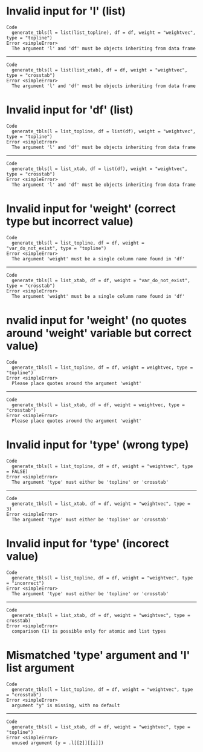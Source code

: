 # Invalid input for 'l' (list)

    Code
      generate_tbls(l = list(list_topline), df = df, weight = "weightvec", type = "topline")
    Error <simpleError>
      The argument 'l' and 'df' must be objects inheriting from data frame

---

    Code
      generate_tbls(l = list(list_xtab), df = df, weight = "weightvec", type = "crosstab")
    Error <simpleError>
      The argument 'l' and 'df' must be objects inheriting from data frame

# Invalid input for 'df' (list)

    Code
      generate_tbls(l = list_topline, df = list(df), weight = "weightvec", type = "topline")
    Error <simpleError>
      The argument 'l' and 'df' must be objects inheriting from data frame

---

    Code
      generate_tbls(l = list_xtab, df = list(df), weight = "weightvec", type = "crosstab")
    Error <simpleError>
      The argument 'l' and 'df' must be objects inheriting from data frame

# Invalid input for 'weight' (correct type but incorrect value)

    Code
      generate_tbls(l = list_topline, df = df, weight = "var_do_not_exist", type = "topline")
    Error <simpleError>
      The argument 'weight' must be a single column name found in 'df'

---

    Code
      generate_tbls(l = list_xtab, df = df, weight = "var_do_not_exist", type = "crosstab")
    Error <simpleError>
      The argument 'weight' must be a single column name found in 'df'

# nvalid input for 'weight' (no quotes around 'weight' variable but correct value)

    Code
      generate_tbls(l = list_topline, df = df, weight = weightvec, type = "topline")
    Error <simpleError>
      Please place quotes around the argument 'weight'

---

    Code
      generate_tbls(l = list_xtab, df = df, weight = weightvec, type = "crosstab")
    Error <simpleError>
      Please place quotes around the argument 'weight'

# Invalid input for 'type' (wrong type)

    Code
      generate_tbls(l = list_topline, df = df, weight = "weightvec", type = FALSE)
    Error <simpleError>
      The argument 'type' must either be 'topline' or 'crosstab'

---

    Code
      generate_tbls(l = list_xtab, df = df, weight = "weightvec", type = 3)
    Error <simpleError>
      The argument 'type' must either be 'topline' or 'crosstab'

# Invalid input for 'type' (incorect value)

    Code
      generate_tbls(l = list_topline, df = df, weight = "weightvec", type = "incorrect")
    Error <simpleError>
      The argument 'type' must either be 'topline' or 'crosstab'

---

    Code
      generate_tbls(l = list_xtab, df = df, weight = "weightvec", type = crosstab)
    Error <simpleError>
      comparison (1) is possible only for atomic and list types

# Mismatched 'type' argument and 'l' list argument

    Code
      generate_tbls(l = list_topline, df = df, weight = "weightvec", type = "crosstab")
    Error <simpleError>
      argument "y" is missing, with no default

---

    Code
      generate_tbls(l = list_xtab, df = df, weight = "weightvec", type = "topline")
    Error <simpleError>
      unused argument (y = .l[[2]][[i]])

